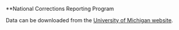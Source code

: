 **National Corrections Reporting Program

Data can be downloaded from the [University of Michigan website](http://www.icpsr.umich.edu/icpsrweb/NACJD/series/38/studies/36285?archive=NACJD&sortBy=7).
